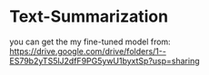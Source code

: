 # Text-Summarization

you can get the my fine-tuned model from: https://drive.google.com/drive/folders/1--ES79b2yTS5lJ2dfF9PG5ywU1byxtSp?usp=sharing
